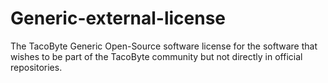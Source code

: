 # Generic-external-license
The TacoByte Generic Open-Source software license for the software that wishes to be part of the TacoByte community but not directly in official repositories.
